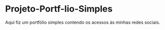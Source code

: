 # Projeto-Portf-lio-Simples
Aqui fiz um portfólio simples contendo os acessos às minhas redes sociais.
